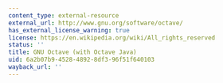 ```yaml
---
content_type: external-resource
external_url: http://www.gnu.org/software/octave/
has_external_license_warning: true
license: https://en.wikipedia.org/wiki/All_rights_reserved
status: ''
title: GNU Octave (with Octave Java)
uid: 6a2b07b9-4528-4892-8df3-96f51f640103
wayback_url: ''
---
```

